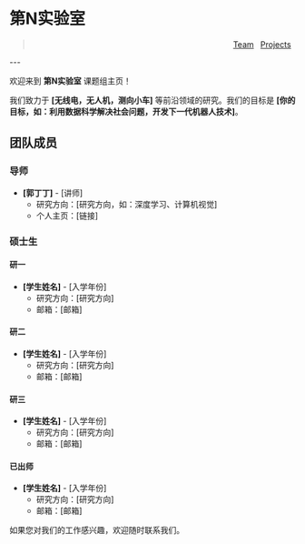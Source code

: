 # 第N实验室
> <div style="text-align: right;">
> <a href="./team.md">Team</a> &nbsp;
> <a href="./projects.md">Projects</a> &nbsp; 
</div>
---

欢迎来到 **第N实验室** 课题组主页！

我们致力于 **[无线电，无人机，测向小车]** 等前沿领域的研究。我们的目标是 **[你的目标，如：利用数据科学解决社会问题，开发下一代机器人技术]**。

## 团队成员

### 导师

- **[郭丁丁]** - [讲师]
  - 研究方向：[研究方向，如：深度学习、计算机视觉]
  - 个人主页：[链接]

### 硕士生
#### 研一
- **[学生姓名]** - [入学年份]
  - 研究方向：[研究方向]
  - 邮箱：[邮箱]

#### 研二
- **[学生姓名]** - [入学年份]
  - 研究方向：[研究方向]
  - 邮箱：[邮箱]

#### 研三
- **[学生姓名]** - [入学年份]
  - 研究方向：[研究方向]
  - 邮箱：[邮箱]
 
#### 已出师
- **[学生姓名]** - [入学年份]
  - 研究方向：[研究方向]
  - 邮箱：[邮箱]









如果您对我们的工作感兴趣，欢迎随时联系我们。
